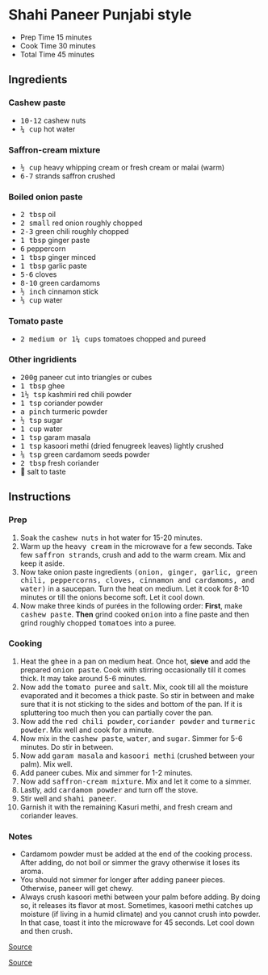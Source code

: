 # Shahi Paneer Punjabi style

* Prep Time 15 minutes
* Cook Time 30 minutes
* Total Time 45 minutes

## Ingredients

### Cashew paste

* <samp>10-12</samp> cashew nuts
* <samp>¼ cup</samp> hot water

### Saffron-cream mixture

* <samp>½ cup</samp> heavy whipping cream or fresh cream or malai (warm)
* <samp>6-7</samp> strands saffron crushed

### Boiled onion paste

* <samp>2 tbsp</samp> oil
* <samp>2 small</samp> red onion roughly chopped
* <samp>2-3</samp> green chili roughly chopped
* <samp>1 tbsp</samp> ginger paste
* <samp>6</samp> peppercorn
* <samp>1 tbsp</samp> ginger minced
* <samp>1 tbsp</samp> garlic paste
* <samp>5-6</samp> cloves
* <samp>8-10</samp> green cardamoms
* <samp>½ inch</samp> cinnamon stick
* <samp>⅓ cup</samp> water

### Tomato paste

* <samp>2 medium or 1¼ cups</samp> tomatoes chopped and pureed

### Other ingridients

* <samp>200g</samp> paneer cut into triangles or cubes
* <samp>1 tbsp</samp> ghee
* <samp>1½ tsp</samp> kashmiri red chili powder
* <samp>1 tsp</samp> coriander powder
* <samp>a pinch</samp> turmeric powder
* <samp>½ tsp</samp> sugar
* <samp>1 cup</samp> water
* <samp>1 tsp</samp> garam masala
* <samp>1 tsp</samp> kasoori methi (dried fenugreek leaves) lightly crushed
* <samp>⅛ tsp</samp> green cardamom seeds powder
* <samp>2 tbsp</samp> fresh coriander
* 🧂 salt to taste

## Instructions

### Prep

1. Soak the <samp>cashew nuts</samp> in hot water for 15-20 minutes.
1. Warm up the <samp>heavy cream</samp> in the microwave for a few seconds. Take few <samp>saffron strands</samp>, crush and add to the warm cream. Mix and keep it aside.
1. Now take onion paste ingredients <samp>(onion, ginger, garlic, green chili, peppercorns, cloves, cinnamon and cardamoms, and water)</samp> in a saucepan. Turn the heat on medium. Let it cook for 8-10 minutes or till the onions become soft. Let it cool down.
1. Now make three kinds of purées in the following order: **First**, make <samp>cashew paste</samp>. **Then** grind cooked <samp>onion</samp> into a fine paste and then grind roughly chopped <samp>tomatoes</samp> into a puree.

### Cooking

1. Heat the <samp>ghee</samp> in a pan on medium heat. Once hot, **sieve** and add the prepared <samp>onion paste</samp>. Cook with stirring occasionally till it comes thick. It may take around 5-6 minutes.
1. Now add the <samp>tomato puree</samp> and <samp>salt</samp>. Mix, cook till all the moisture evaporated and it becomes a thick paste. So stir in between and make sure that it is not sticking to the sides and bottom of the pan. If it is spluttering too much then you can partially cover the pan.
1. Now add the <samp>red chili powder</samp>, <samp>coriander powder</samp> and <samp>turmeric powder</samp>. Mix well and cook for a minute.
1. Now mix in the <samp>cashew paste</samp>, <samp>water</samp>, and <samp>sugar</samp>. Simmer for 5-6 minutes. Do stir in between.
1. Now add <samp>garam masala</samp> and <samp>kasoori methi</samp> (crushed between your palm). Mix well.
1. Add paneer cubes. Mix and simmer for 1-2 minutes.
1. Now add <samp>saffron-cream mixture</samp>. Mix and let it come to a simmer.
1. Lastly, add <samp>cardamom powder</samp> and turn off the stove.
1. Stir well and <samp>shahi paneer</samp>.
1. Garnish it with the remaining Kasuri methi, and fresh cream and coriander leaves.

### Notes

* Cardamom powder must be added at the end of the cooking process. After adding, do not boil or simmer the gravy otherwise it loses its aroma.
* You should not simmer for longer after adding paneer pieces. Otherwise, paneer will get chewy.
* Always crush kasoori methi between your palm before adding. By doing so, it releases its flavor at most. Sometimes, kasoori methi catches up moisture (if living in a humid climate) and you cannot crush into powder. In that case, toast it into the microwave for 45 seconds. Let cool down and then crush.

<a href="https://www.spiceupthecurry.com/shahi-paneer-recipe-restaurant-style/" target="_blank">Source</a>

<a href="https://harpalssokhi.com/recipe/shahi-paneer/" target="_blank">Source</a>
